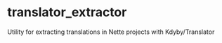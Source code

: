 # translator_extractor
Utility for extracting translations in Nette projects with Kdyby/Translator

